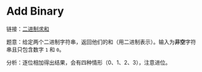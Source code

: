 # Add Binary

链接：[二进制求和](https://leetcode-cn.com/problems/add-binary/)

题意：给定两个二进制字符串，返回他们的和（用二进制表示）。输入为**非空**字符串且只包含数字 `1` 和 `0`。

分析：逐位相加得出结果，会有四种情形（0、1、2、3），注意进位。